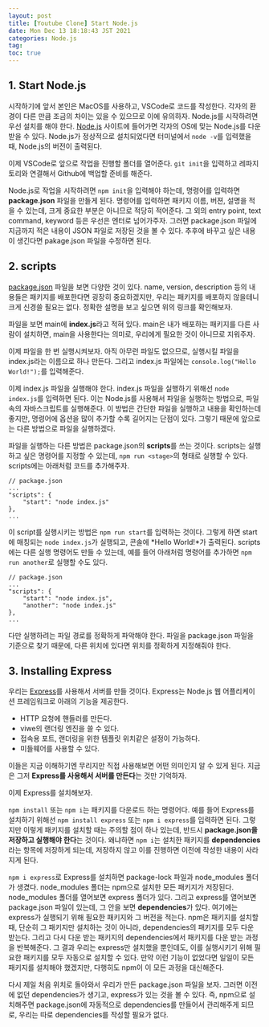 ```yaml
---
layout: post
title: [Youtube Clone] Start Node.js
date: Mon Dec 13 18:18:43 JST 2021
categories: Node.js
tag:
toc: true
---
```


## 1. Start Node.js

시작하기에 앞서 본인은 MacOS를 사용하고, VSCode로 코드를 작성한다.
각자의 환경이 다른 만큼 조금의 차이는 있을 수 있으므로 이에 유의하자.
Node.js를 시작하려면 우선 설치를 해야 한다.
[Node.js](https://nodejs.org/ko/) 사이트에 들어가면 각자의 OS에 맞는 Node.js를 다운 받을 수 있다.
Node.js가 정상적으로 설치되었다면 터미널에서 `node -v`를 입력했을 때, Node.js의 버전이 출력된다.

이제 VSCode로 앞으로 작업을 진행할 폴더를 열어준다.
`git init`을 입력하고 레파지토리와 연결해서 Github에 백업할 준비를 해준다.

Node.js로 작업을 시작하려면 `npm init`을 입력해야 하는데, 명령어를 입력하면 **package.json** 파일을 만들게 된다.
명령어를 입력하면 패키지 이름, 버젼, 설명을 적을 수 있는데, 크게 중요한 부분은 아니므로 적당히 적어준다.
그 외의 entry point, text command, keyword 등은 우선은 엔터로 넘어가주자.
그러면 package.json 파일에 지금까지 적은 내용이 JSON 파일로 저장된 것을 볼 수 있다.
추후에 바꾸고 싶은 내용이 생긴다면 pakage.json 파일을 수정하면 된다.

## 2. scripts

[package.json](https://docs.npmjs.com/cli/v8/configuring-npm/package-json) 파일을 보면 다양한 것이 있다.
name, version, description 등의 내용들은 패키지를 배포한다면 굉장히 중요하겠지만, 우리는 패키지를 배포하지 않을테니 크게 신경쓸 필요는 없다.
정확한 설명을 보고 싶으면 위의 링크를 확인해보자.

파일을 보면 main에 **index.js**라고 적혀 있다.
main은 내가 배포하는 패키지를 다른 사람이 설치하면, main을 사용한다는 의미로, 우리에게 필요한 것이 아니므로 지워주자.

이제 파일을 한 번 실행시켜보자.
아직 아무런 파일도 없으므로, 실행시킬 파일을 index.js라는 이름으로 하나 만든다.
그리고 index.js 파일에는 `console.log("Hello World!");`를 입력해준다.

이제 index.js 파일을 실행해야 한다.
index.js 파일을 실행하기 위해선 `node index.js`를 입력하면 된다.
이는 Node.js를 사용해서 파일을 실행하는 방법으로, 파일 속의 자바스크립트를 실행해준다.
이 방법은 간단한 파일을 실행하고 내용을 확인하는데 좋지만, 명령어에 옵션을 많이 추가할 수록 길어지는 단점이 있다.
그렇기 때문에 앞으로는 다른 방법으로 파일을 실행하겠다.

파일을 실행하는 다른 방법은 package.json의 **scripts**를 쓰는 것이다.
scripts는 실행하고 싶은 명령어를 지정할 수 있는데, `npm run <stage>`의 형태로 실행할 수 있다.
scripts에는 아래처럼 코드를 추가해주자.

```
// package.json
...
"scripts": {
    "start": "node index.js"
},
...
```

이 script를 실행시키는 방법은 `npm run start`를 입력하는 것이다.
그렇게 하면 start에 매칭되는 `node index.js`가 실행되고, 콘솔에 *Hello World!*가 출력된다.
scripts에는 다른 실행 명령어도 만들 수 있는데, 예를 들어 아래처럼 명령어를 추가하면 `npm run another`로 실행할 수도 있다.

```
// package.json
...
"scripts": {
    "start": "node index.js",
    "another": "node index.js"
},
...
```

다만 실행하려는 파일 경로를 정확하게 파악해야 한다.
파일을 package.json 파일을 기준으로 찾기 때문에, 다른 위치에 있다면 위치를 정확하게 지정해줘야 한다.

## 3. Installing Express

우리는 [Express](https://expressjs.com/ko/)를 사용해서 서버를 만들 것이다.
Express는 Node.js 웹 어플리케이션 프레임워크로 아래의 기능을 제공한다.

-   HTTP 요청에 핸들러를 만든다.
-   viwe의 랜더링 엔진을 쓸 수 있다.
-   접속용 포트, 랜더링을 위한 템플릿 위치같은 설정이 가능하다.
-   미들웨어를 사용할 수 있다.

이들은 지금 이해하기엔 무리지만 직접 사용해보면 어떤 의미인지 알 수 있게 된다.
지금은 그저 **Express를 사용해서 서버를 만든다**는 것만 기억하자.

이제 Express를 설치해보자.

`npm install` 또는 `npm i`는 패키지를 다운로드 하는 명령어다.
예를 들어 Express를 설치하기 위해선 `npm install express` 또는 `npm i express`를 입력하면 된다.
그렇지만 이렇게 패키지를 설치할 때는 주의할 점이 하나 있는데, 반드시 **package.json을 저장하고 실행해야 한다**는 것이다.
왜냐하면 `npm i`는 설치한 패키지를 **dependencies**라는 항목에 저장하게 되는데, 저장하지 않고 이를 진행하면 이전에 작성한 내용이 사라지게 된다.

`npm i express`로 Express를 설치하면 package-lock 파일과 node_modules 폴더가 생겼다.
node_modules 폴더는 npm으로 설치한 모든 패키지가 저장된다.
node_modules 폴더를 열어보면 express 폴더가 있다.
그리고 express를 열어보면 package.json 파일이 있는데, 그 안을 보면 **dependencies**가 있다.
여기에는 express가 실행되기 위해 필요한 패키지와 그 버전을 적는다.
npm은 패키지를 설치할 때, 단순히 그 패키지만 설치하는 것이 아니라, dependencies의 패키지를 모두 다운 받는다.
그리고 다시 다운 받는 패키지의 dependencies에서 패키지를 다운 받는 과정을 반복해준다.
그 결과 우리는 express만 설치했을 뿐인데도, 이를 실행시키기 위해 필요한 패키지를 모두 자동으로 설치할 수 있다.
만약 이런 기능이 없었다면 일일이 모든 패키지를 설치해야 했겠지만, 다행히도 npm이 이 모든 과정을 대신해준다.

다시 제일 처음 위치로 돌아와서 우리가 만든 package.json 파일을 보자.
그러면 이전에 없던 dependencies가 생기고, express가 있는 것을 볼 수 있다.
즉, npm으로 설치해주면 package.json에 자동적으로 dependencies를 만들어서 관리해주게 되므로, 우리는 따로 dependencies를 작성할 필요가 없다.
